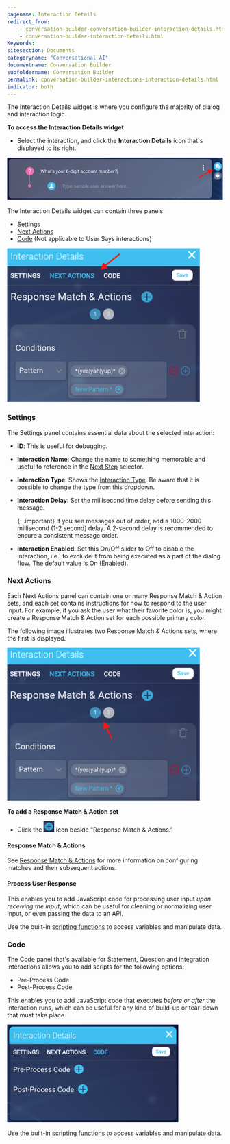 ```yaml
---
pagename: Interaction Details
redirect_from:
    - conversation-builder-conversation-builder-interaction-details.html
    - conversation-builder-interaction-details.html
Keywords:
sitesection: Documents
categoryname: "Conversational AI"
documentname: Conversation Builder
subfoldername: Conversation Builder
permalink: conversation-builder-interactions-interaction-details.html
indicator: both
---
```


The Interaction Details widget is where you configure the majority of dialog and interaction logic.

**To access the Interaction Details widget**
- Select the interaction, and click the **Interaction Details** icon that's displayed to its right.

<img style="width:600px" class="fancyimage" src="img/ConvoBuilder/interactionDetails_icon.png">

The Interaction Details widget can contain three panels:
- [Settings](#settings)
- [Next Actions](#next-actions)
- [Code](#code) (Not applicable to User Says interactions)

<img style="width:450px" class="fancyimage" src="img/ConvoBuilder/interactionDetails_panel.png">

### Settings

The Settings panel contains essential data about the selected interaction:

* **ID**: This is useful for debugging.
* **Interaction Name**: Change the name to something memorable and useful to reference in the [Next Step](conversation-builder-conversation-builder-response-match-actions.html#next-step) selector.
* **Interaction Type**: Shows the [Interaction Type](conversation-builder-interactions-interaction-basics.html). Be aware that it is possible to change the type from this dropdown.
* **Interaction Delay**: Set the millisecond time delay before sending this message.

    {: .important}
    If you see messages out of order, add a 1000-2000 millisecond (1-2 second) delay. A 2-second delay is recommended to ensure a consistent message order.

* **Interaction Enabled**: Set this On/Off slider to Off to disable the interaction, i.e., to exclude it from being executed as a part of the dialog flow. The default value is On (Enabled).

### Next Actions

Each Next Actions panel can contain one or many Response Match & Action sets, and each set contains instructions for how to respond to the user input. For example, if you ask the user what their favorite color is, you might create a Response Match & Action set for each possible primary color.

The following image illustrates two Response Match & Actions sets, where the first is displayed.

<img style="width:450px" class="fancyimage" src="img/ConvoBuilder/interactionDetails_sets.png">

**To add a Response Match & Action set**
* Click the <img style="width:25px" src="img/ConvoBuilder/icon_addResponseMatchSet.png"> icon beside "Response Match & Actions."

#### Response Match & Actions

See [Response Match & Actions](conversation-builder-conversation-builder-response-match-actions.html) for more information on configuring matches and their subsequent actions.

#### Process User Response

This enables you to add JavaScript code for processing user input _upon receiving the input_, which can be useful for cleaning or normalizing user input, or even passing the data to an API.

Use the built-in [scripting functions](conversation-builder-scripting-functions-introduction.html) to access variables and manipulate data.

### Code

The Code panel that's available for Statement, Question and Integration interactions allows you to add scripts for the following options:

* Pre-Process Code
* Post-Process Code

This enables you to add JavaScript code that executes _before or after_ the interaction runs, which can be useful for any kind of build-up or tear-down that must take place.

<img class="fancyimage" style="width:400px" src="img/ConvoBuilder/interactionDetails_code.png">

Use the built-in [scripting functions](conversation-builder-scripting-functions-introduction.html) to access variables and manipulate data.

